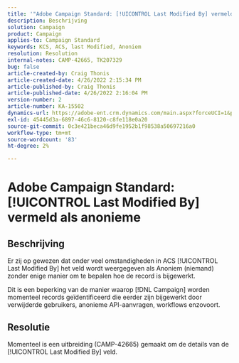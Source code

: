 ```yaml
---
title: '"Adobe Campaign Standard: [!UICONTROL Last Modified By] vermeld als anonieme'''
description: Beschrijving
solution: Campaign
product: Campaign
applies-to: Campaign Standard
keywords: KCS, ACS, last Modified, Anoniem
resolution: Resolution
internal-notes: CAMP-42665, TK207329
bug: false
article-created-by: Craig Thonis
article-created-date: 4/26/2022 2:15:34 PM
article-published-by: Craig Thonis
article-published-date: 4/26/2022 2:16:04 PM
version-number: 2
article-number: KA-15502
dynamics-url: https://adobe-ent.crm.dynamics.com/main.aspx?forceUCI=1&pagetype=entityrecord&etn=knowledgearticle&id=9aacac50-6bc5-ec11-a7b6-0022480a138b
exl-id: 45445d3a-6897-46c6-8120-c8fe118e0a20
source-git-commit: 0c3e421beca46d9fe1952b1f98538a50697216a0
workflow-type: tm+mt
source-wordcount: '83'
ht-degree: 2%

---
```


# Adobe Campaign Standard: [!UICONTROL Last Modified By] vermeld als anonieme

## Beschrijving


Er zij op gewezen dat onder veel omstandigheden in ACS [!UICONTROL Last Modified By] het veld wordt weergegeven als Anoniem (niemand) zonder enige manier om te bepalen hoe de record is bijgewerkt.

Dit is een beperking van de manier waarop [!DNL Campaign] worden momenteel records geïdentificeerd die eerder zijn bijgewerkt door verwijderde gebruikers, anonieme API-aanvragen, workflows enzovoort.


## Resolutie


Momenteel is een uitbreiding (CAMP-42665) gemaakt om de details van de [!UICONTROL Last Modified By] veld.
